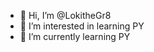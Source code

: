 - 👋 Hi, I’m @LokitheGr8
- 👀 I’m interested in learning PY
- 🌱 I’m currently learning PY

<!---
LokitheGr8/LokitheGr8 is a ✨ special ✨ repository because its `README.md` (this file) appears on your GitHub profile.
You can click the Preview link to take a look at your changes.
--->
